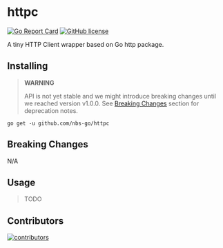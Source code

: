 # httpc

[![Go Report Card](https://goreportcard.com/badge/github.com/nbs-go/httpc)](https://goreportcard.com/report/github.com/nbs-go/httpc)
[![GitHub license](https://img.shields.io/github/license/nbs-go/httpc)](https://github.com/nbs-go/httpc/blob/master/LICENSE)

A tiny HTTP Client wrapper based on Go http package.

## Installing

> **WARNING**
>
> API is not yet stable and we might introduce breaking changes until we reached version v1.0.0. See [Breaking Changes](#breaking-changes) section for deprecation notes.

```shell
go get -u github.com/nbs-go/httpc
```

## Breaking Changes

N/A

## Usage

> TODO

## Contributors

<a href="https://github.com/nbs-go/nsql/graphs/contributors">
  <img src="https://contrib.rocks/image?repo=nbs-go/nsql" alt="contributors" />
</a>